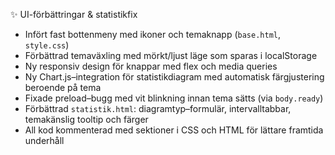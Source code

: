 ✨ UI-förbättringar & statistikfix

- Infört fast bottenmeny med ikoner och temaknapp (`base.html`, `style.css`)
- Förbättrad temaväxling med mörkt/ljust läge som sparas i localStorage
- Ny responsiv design för knappar med flex och media queries
- Ny Chart.js–integration för statistikdiagram med automatisk färgjustering beroende på tema
- Fixade preload–bugg med vit blinkning innan tema sätts (via `body.ready`)
- Förbättrad `statistik.html`: diagramtyp–formulär, intervalltabbar, temakänslig tooltip och färger
- All kod kommenterad med sektioner i CSS och HTML för lättare framtida underhåll
